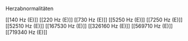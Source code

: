 Herzabnormalitäten

[[140 Hz (E)]]
[[220 Hz (E)]]
[[730 Hz (E)]]
[[5250 Hz (E)]]
[[7250 Hz (E)]]
[[52510 Hz (E)]]
[[167530 Hz (E)]]
[[326160 Hz (E)]]
[[569710 Hz (E)]]
[[719340 Hz (E)]]
